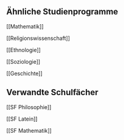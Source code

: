 ## Ähnliche Studienprogramme
[[Mathematik]]

[[Religionswissenschaft]]

[[Ethnologie]]

[[Soziologie]]

[[Geschichte]]
## Verwandte Schulfächer
[[SF Philosophie]]

[[SF Latein]]

[[SF Mathematik]]